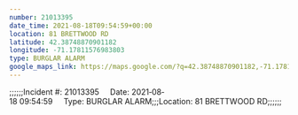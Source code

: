 ```yaml
---
number: 21013395
date_time: 2021-08-18T09:54:59+00:00
location: 81 BRETTWOOD RD
latitude: 42.38748870901182
longitude: -71.17811576983803
type: BURGLAR ALARM
google_maps_link: https://maps.google.com/?q=42.38748870901182,-71.17811576983803
---
```


;;;;;;Incident #: 21013395     Date: 2021‐08‐18 09:54:59     Type: BURGLAR ALARM;;;Location: 81 BRETTWOOD RD;;;;;;
